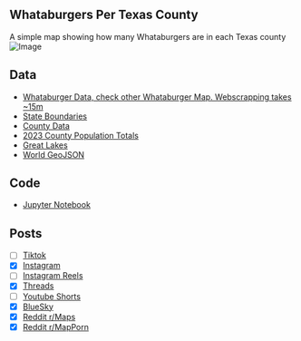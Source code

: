 ## Whataburgers Per Texas County
A simple map showing how many Whataburgers are in each Texas county
![Image](https://drive.google.com/uc?export=view&id=14tmzRQTqI6olJRM9dSts27a4x-T1LmQo)

## Data
* [Whataburger Data, check other Whataburger Map. Webscrapping takes ~15m](../Whataburger_Per_State/)
* [State Boundaries](https://www.census.gov/geographies/mapping-files/time-series/geo/carto-boundary-file.html)
* [County Data](https://www.census.gov/geographies/mapping-files/time-series/geo/carto-boundary-file.html)
* [2023 County Population Totals](https://www2.census.gov/programs-surveys/popest/datasets/2020-2023/counties/totals/)
* [Great Lakes](https://usicecenter.gov/Products/GreatLakesData)
* [World GeoJSON](https://public.opendatasoft.com/explore/dataset/world-administrative-boundaries/export/?flg=en-us)

## Code
* [Jupyter Notebook](FormatData.ipynb)

## Posts
- [ ] [Tiktok]()
- [x] [Instagram](https://www.instagram.com/p/DJza5LlM02U/)
- [ ] [Instagram Reels]()
- [x] [Threads](https://www.threads.com/@vinemapper/post/DJza5q-sNdR)
- [ ] [Youtube Shorts]()
- [x] [BlueSky](https://bsky.app/profile/vinemapper.bsky.social/post/3lphlpibhe22g)
- [x] [Reddit r/Maps](https://www.reddit.com/r/Maps/comments/1kppgnz/whataburgers_per_texas_county/)
- [x] [Reddit r/MapPorn](https://www.reddit.com/r/MapPorn/comments/1kppgdz/whataburgers_per_texas_county/)
